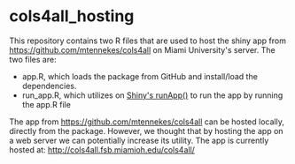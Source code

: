 # cols4all_hosting

This repository contains two R files that are used to host the shiny app from https://github.com/mtennekes/cols4all on Miami University's server. The two files are:    

- app.R, which loads the package from GitHub and install/load the dependencies.   
- run_app.R, which utilizes on [Shiny's runApp()](https://shiny.rstudio.com/reference/shiny/0.14/runApp.html) to run the app by running the app.R file 

The app from https://github.com/mtennekes/cols4all can be hosted locally, directly from the package. However, we thought that by hosting the app on a web server we can potentially increase its utility. The app is currently hosted at: http://cols4all.fsb.miamioh.edu/cols4all/
